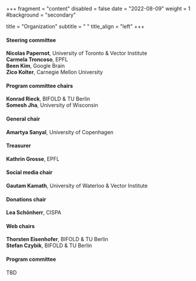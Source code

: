 +++
fragment = "content"
disabled = false
date = "2022-08-09"
weight = 1
#background = "secondary"

title = "Organization"
subtitle = " "
title_align = "left"
+++

#### Steering committee
**Nicolas Papernot**, University of Toronto & Vector Institute    
**Carmela Troncoso**, EPFL    
**Been Kim**, Google Brain    
**Zico Kolter**, Carnegie Mellon University    

#### Program committee chairs
**Konrad Rieck**, BIFOLD & TU Berlin    
**Somesh Jha**, University of Wisconsin

#### General chair
**Amartya Sanyal**, University of Copenhagen

#### Treasurer
**Kathrin Grosse**, EPFL

#### Social media chair
**Gautam Kamath**, University of Waterloo & Vector Institute

#### Donations chair
**Lea Schönherr**, CISPA

#### Web chairs
**Thorsten Eisenhofer**, BIFOLD & TU Berlin    
**Stefan Czybik**, BIFOLD & TU Berlin

#### Program committee
TBD
